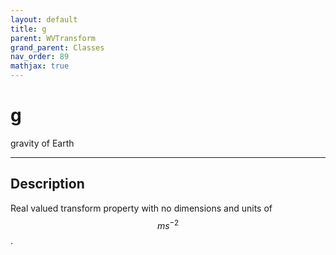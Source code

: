 ```yaml
---
layout: default
title: g
parent: WVTransform
grand_parent: Classes
nav_order: 89
mathjax: true
---
```


#  g

gravity of Earth


---

## Description
Real valued transform property with no dimensions and units of $$m s^{-2}$$.

